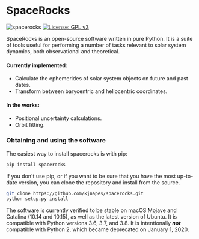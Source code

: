 # SpaceRocks
![spacerocks](https://github.com/kjnapes/spacerocks/workflows/spacerocks/badge.svg?branch=master)
[![License: GPL v3](https://img.shields.io/badge/License-GPLv3-blue.svg)](https://www.gnu.org/licenses/gpl-3.0)

SpaceRocks is an open-source software written in pure Python. It is a suite of tools useful for performing a number of tasks relevant to solar system dynamics, both observational and theoretical. 

#### Currently implemented:

- Calculate the ephemerides of solar system objects on future and past dates.
- Transform between barycentric and heliocentric coordinates.

#### In the works:

- Positional uncertainty calculations.
- Orbit fitting.



### Obtaining and using the software

The easiest way to install spacerocks is with pip:

```zsh
pip install spacerocks
```

If you don't use pip, or if you want to be sure that you have the most up-to-date version, you can clone the repository and install from the source.

```zsh
git clone https://github.com/kjnapes/spacerocks.git
python setup.py install
```

The software is currently verified to be stable on macOS Mojave and Catalina (10.14 and 10.15), as well as the latest version of Ubuntu. It is compatible with Python versions 3.6, 3.7, and 3.8. It is intentionally ***not*** compatible with Python 2, which became deprecated on January 1, 2020.
